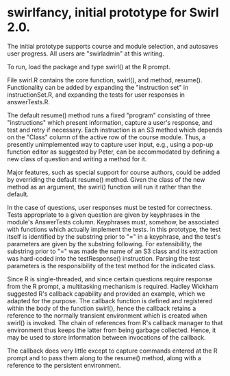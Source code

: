 # swirlfancy, initial prototype for Swirl 2.0.

The initial prototype supports course and module selection, and autosaves user progress. All users are "swirladmin" at this writing.

To run, load the package and type swirl() at the R prompt.

File swirl.R contains the core function, swirl(), and method, resume(). Functionality can be added by expanding the "instruction set" in instructionSet.R, and expanding the tests for user responses in answerTests.R.

The default resume() method runs a fixed "program" consisting of three "instructions" which present information, capture a user's response, and test and retry if necessary. Each instruction is an S3 method which depends on the "Class" column of the active row of the course module. Thus, a presently unimplemented way to capture user input, e.g., using a pop-up function editor as suggested by Peter, can be accommodated by defining a new class of question and writing a method for it.

Major features, such as special support for course authors, could be added by overriding the default resume() method. Given the class of the new method as an argument, the swirl() function will run it rather than the default.

In the case of questions, user responses must be tested for correctness. Tests appropriate to a given question are given by keyphrases in the module's AnswerTests column. Keyphrases must, somehow, be associated with functions which actually implement the tests. In this prototype, the test itself is identified by the substring prior to "=" in a keyphrase, and the test's parameters are given by the substring following. For extensibility, the substring prior to "=" was made the name of an S3 class and its extraction was hard-coded into the testResponse() instruction. Parsing the test parameters is the responsibility of the test method for the indicated class.

Since R is single-threaded, and since certain questions require response from the R prompt, a multitasking mechanism is required. Hadley Wickham  suggested R's callback capability and provided an example, which we adapted for the purpose. The callback function is defined and registered within the body of the function swirl(), hence the callback retains a reference to the normally transient environment which is created when swirl() is invoked. The chain of references from R's callback manager to that environment thus keeps the latter from being garbage collected. Hence, it may be used to store information between invocations of the callback.

The callback does very little except to capture commands entered at the R prompt and to pass them along to the resume() method, along with a reference to the persistent environment.
